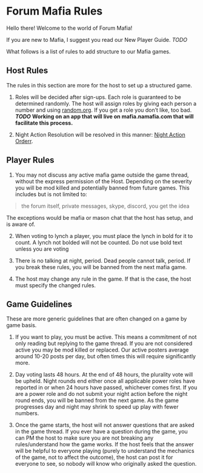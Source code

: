 # Forum Mafia Rules

Hello there! Welcome to the world of Forum Mafia!

If you are new to Mafia, I suggest you read our New Player Guide. *TODO*

What follows is a list of rules to add structure to our Mafia games.

## Host Rules
The rules in this section are more for the host to set up a structured game.

1. Roles will be decided after sign-ups. Each role is guaranteed to be determined randomly. The host will assign roles by giving each person a number and using [random.org](random.org).  If you get a role you don’t like, too bad.  ***TODO*** **Working on an app that will live on mafia.namafia.com that will facilitate this process.**

2. Night Action Resolution will be resolved in this manner: [Night Action Orderr](https://wiki.mafiascum.net/index.php?title=Natural_Action_Resolution/Normal_Game).


## Player Rules
1. You may not discuss any active mafia game outside the game thread, without the express permission of the Host.  Depending on the severity you will be mod killed and potentially banned from future games. This includes but is not limited to:

> the forum itself, private messages, skype, discord, you get the idea

The exceptions would be mafia or mason chat that the host has setup, and is aware of.

2. When voting to lynch a player, you must place the lynch in bold for it to count.  A lynch not bolded will not be counted. Do not use bold text unless you are voting

3. There is no talking at night, period. Dead people cannot talk, period. If you break these rules, you will be banned from the next mafia game.

4. The host may change any rule in the game.  If that is the case, the host must specify the changed rules.


## Game Guidelines
These are more generic guidelines that are often changed on a game by game basis.

1. If you want to play, you must be active. This means a commitment of not only reading but replying to the game thread. If you are not considered active you may be mod killed or replaced.  Our active posters average around 10-20 posts per day, but often times this will require significantly more.

2. Day voting lasts 48 hours. At the end of 48 hours, the plurality vote will be upheld. Night rounds end either once all applicable power roles have reported in or when 24 hours have passed, whichever comes first. If you are a power role and do not submit your night action before the night round ends, you will be banned from the next game.  As the game progresses day and night may shrink to speed up play with fewer numbers.

3. Once the game starts, the host will not answer questions that are asked in the game thread. If you ever have a question during the game, you can PM the host to make sure you are not breaking any rules/understand how the game works. If the host feels that the answer will be helpful to everyone playing (purely to understand the mechanics of the game, not to affect the outcome), the host can post it for everyone to see, so nobody will know who originally asked the question.
